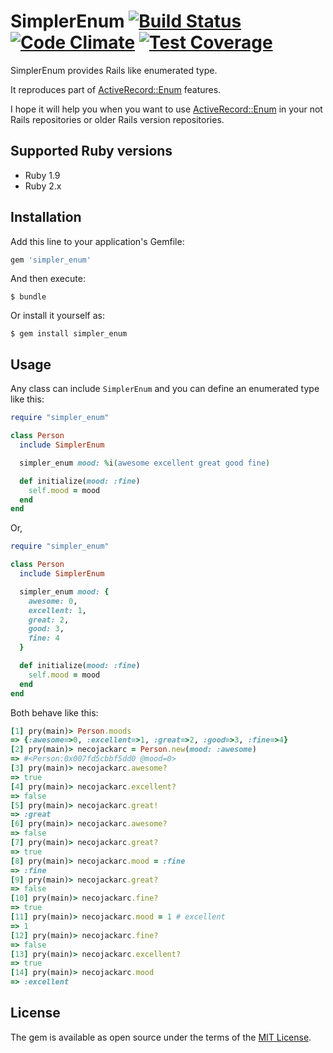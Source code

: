 # SimplerEnum [![Build Status](https://travis-ci.org/necojackarc/simpler_enum.svg?branch=master)](https://travis-ci.org/necojackarc/simpler_enum) [![Code Climate](https://codeclimate.com/github/necojackarc/simpler_enum/badges/gpa.svg)](https://codeclimate.com/github/necojackarc/simpler_enum) [![Test Coverage](https://codeclimate.com/github/necojackarc/simpler_enum/badges/coverage.svg)](https://codeclimate.com/github/necojackarc/simpler_enum/coverage)

SimplerEnum provides Rails like enumerated type.

It reproduces part of [ActiveRecord::Enum](http://edgeapi.rubyonrails.org/classes/ActiveRecord/Enum.html) features.

I hope it will help you when you want to use [ActiveRecord::Enum](http://edgeapi.rubyonrails.org/classes/ActiveRecord/Enum.html) in your not Rails repositories or older Rails version repositories.

## Supported Ruby versions

- Ruby 1.9
- Ruby 2.x

## Installation

Add this line to your application's Gemfile:

```ruby
gem 'simpler_enum'
```

And then execute:

    $ bundle

Or install it yourself as:

    $ gem install simpler_enum

## Usage

Any class can include `SimplerEnum` and you can define an enumerated type like this:

```ruby
require "simpler_enum"

class Person
  include SimplerEnum

  simpler_enum mood: %i(awesome excellent great good fine)

  def initialize(mood: :fine)
    self.mood = mood
  end
end
```

Or,

```ruby
require "simpler_enum"

class Person
  include SimplerEnum

  simpler_enum mood: {
    awesome: 0,
    excellent: 1,
    great: 2,
    good: 3,
    fine: 4
  }

  def initialize(mood: :fine)
    self.mood = mood
  end
end
```

Both behave like this:

```ruby
[1] pry(main)> Person.moods
=> {:awesome=>0, :excellent=>1, :great=>2, :good=>3, :fine=>4}
[2] pry(main)> necojackarc = Person.new(mood: :awesome)
=> #<Person:0x007fd5cbbf5dd0 @mood=0>
[3] pry(main)> necojackarc.awesome?
=> true
[4] pry(main)> necojackarc.excellent?
=> false
[5] pry(main)> necojackarc.great!
=> :great
[6] pry(main)> necojackarc.awesome?
=> false
[7] pry(main)> necojackarc.great?
=> true
[8] pry(main)> necojackarc.mood = :fine
=> :fine
[9] pry(main)> necojackarc.great?
=> false
[10] pry(main)> necojackarc.fine?
=> true
[11] pry(main)> necojackarc.mood = 1 # excellent
=> 1
[12] pry(main)> necojackarc.fine?
=> false
[13] pry(main)> necojackarc.excellent?
=> true
[14] pry(main)> necojackarc.mood
=> :excellent
```

## License

The gem is available as open source under the terms of the [MIT License](http://opensource.org/licenses/MIT).
